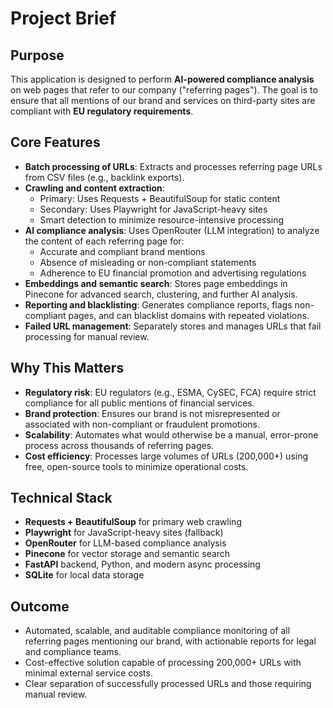 # Project Brief

## Purpose
This application is designed to perform **AI-powered compliance analysis** on web pages that refer to our company ("referring pages"). The goal is to ensure that all mentions of our brand and services on third-party sites are compliant with **EU regulatory requirements**.

## Core Features
- **Batch processing of URLs**: Extracts and processes referring page URLs from CSV files (e.g., backlink exports).
- **Crawling and content extraction**: 
  - Primary: Uses Requests + BeautifulSoup for static content
  - Secondary: Uses Playwright for JavaScript-heavy sites
  - Smart detection to minimize resource-intensive processing
- **AI compliance analysis**: Uses OpenRouter (LLM integration) to analyze the content of each referring page for:
  - Accurate and compliant brand mentions
  - Absence of misleading or non-compliant statements
  - Adherence to EU financial promotion and advertising regulations
- **Embeddings and semantic search**: Stores page embeddings in Pinecone for advanced search, clustering, and further AI analysis.
- **Reporting and blacklisting**: Generates compliance reports, flags non-compliant pages, and can blacklist domains with repeated violations.
- **Failed URL management**: Separately stores and manages URLs that fail processing for manual review.

## Why This Matters
- **Regulatory risk**: EU regulators (e.g., ESMA, CySEC, FCA) require strict compliance for all public mentions of financial services.
- **Brand protection**: Ensures our brand is not misrepresented or associated with non-compliant or fraudulent promotions.
- **Scalability**: Automates what would otherwise be a manual, error-prone process across thousands of referring pages.
- **Cost efficiency**: Processes large volumes of URLs (200,000+) using free, open-source tools to minimize operational costs.

## Technical Stack
- **Requests + BeautifulSoup** for primary web crawling
- **Playwright** for JavaScript-heavy sites (fallback)
- **OpenRouter** for LLM-based compliance analysis
- **Pinecone** for vector storage and semantic search
- **FastAPI** backend, Python, and modern async processing
- **SQLite** for local data storage

## Outcome
- Automated, scalable, and auditable compliance monitoring of all referring pages mentioning our brand, with actionable reports for legal and compliance teams.
- Cost-effective solution capable of processing 200,000+ URLs with minimal external service costs.
- Clear separation of successfully processed URLs and those requiring manual review. 